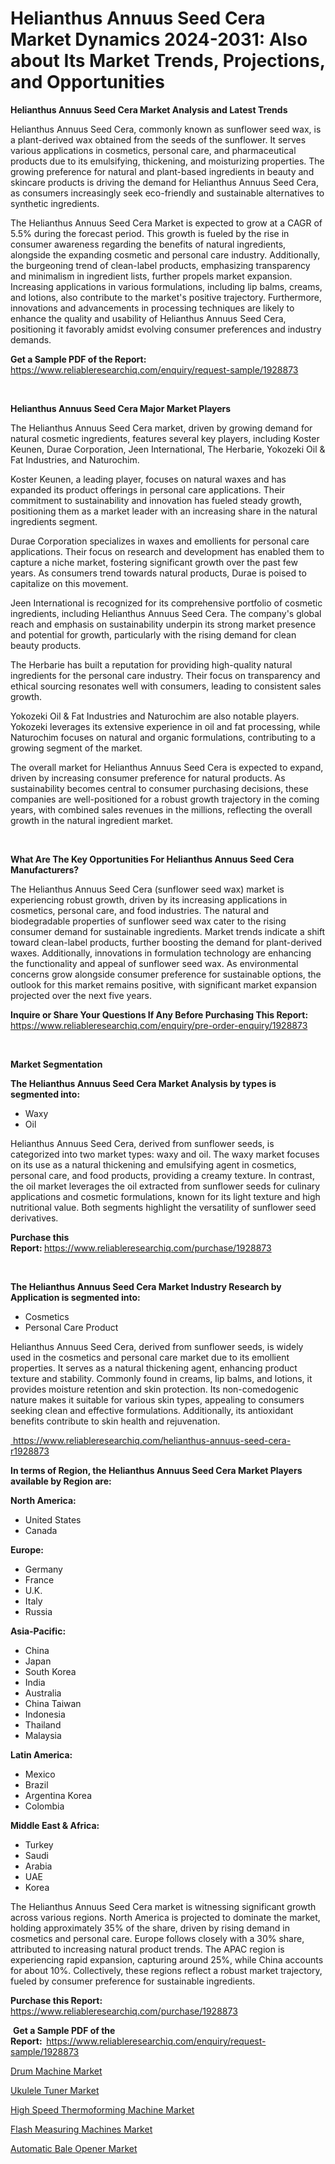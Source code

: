 <p><h1>Helianthus Annuus Seed Cera Market Dynamics 2024-2031: Also about Its Market Trends, Projections, and Opportunities</h1></p><p><strong>Helianthus Annuus Seed Cera Market Analysis and Latest Trends</strong></p>
<p><p>Helianthus Annuus Seed Cera, commonly known as sunflower seed wax, is a plant-derived wax obtained from the seeds of the sunflower. It serves various applications in cosmetics, personal care, and pharmaceutical products due to its emulsifying, thickening, and moisturizing properties. The growing preference for natural and plant-based ingredients in beauty and skincare products is driving the demand for Helianthus Annuus Seed Cera, as consumers increasingly seek eco-friendly and sustainable alternatives to synthetic ingredients.</p><p>The Helianthus Annuus Seed Cera Market is expected to grow at a CAGR of 5.5% during the forecast period. This growth is fueled by the rise in consumer awareness regarding the benefits of natural ingredients, alongside the expanding cosmetic and personal care industry. Additionally, the burgeoning trend of clean-label products, emphasizing transparency and minimalism in ingredient lists, further propels market expansion. Increasing applications in various formulations, including lip balms, creams, and lotions, also contribute to the market's positive trajectory. Furthermore, innovations and advancements in processing techniques are likely to enhance the quality and usability of Helianthus Annuus Seed Cera, positioning it favorably amidst evolving consumer preferences and industry demands.</p></p>
<p><strong>Get a Sample PDF of the Report:&nbsp;</strong> <a href="https://www.reliableresearchiq.com/enquiry/request-sample/1928873?utm_campaign=1141&utm_medium=2&utm_source=Github&utm_content=ia&utm_term=25102024&utm_id=helianthus-annuus-seed-cera">https://www.reliableresearchiq.com/enquiry/request-sample/1928873</a></p>
<p>&nbsp;</p>
<p><strong>Helianthus Annuus Seed Cera Major Market Players</strong></p>
<p><p>The Helianthus Annuus Seed Cera market, driven by growing demand for natural cosmetic ingredients, features several key players, including Koster Keunen, Durae Corporation, Jeen International, The Herbarie, Yokozeki Oil & Fat Industries, and Naturochim. </p><p>Koster Keunen, a leading player, focuses on natural waxes and has expanded its product offerings in personal care applications. Their commitment to sustainability and innovation has fueled steady growth, positioning them as a market leader with an increasing share in the natural ingredients segment.</p><p>Durae Corporation specializes in waxes and emollients for personal care applications. Their focus on research and development has enabled them to capture a niche market, fostering significant growth over the past few years. As consumers trend towards natural products, Durae is poised to capitalize on this movement.</p><p>Jeen International is recognized for its comprehensive portfolio of cosmetic ingredients, including Helianthus Annuus Seed Cera. The company's global reach and emphasis on sustainability underpin its strong market presence and potential for growth, particularly with the rising demand for clean beauty products.</p><p>The Herbarie has built a reputation for providing high-quality natural ingredients for the personal care industry. Their focus on transparency and ethical sourcing resonates well with consumers, leading to consistent sales growth.</p><p>Yokozeki Oil & Fat Industries and Naturochim are also notable players. Yokozeki leverages its extensive experience in oil and fat processing, while Naturochim focuses on natural and organic formulations, contributing to a growing segment of the market.</p><p>The overall market for Helianthus Annuus Seed Cera is expected to expand, driven by increasing consumer preference for natural products. As sustainability becomes central to consumer purchasing decisions, these companies are well-positioned for a robust growth trajectory in the coming years, with combined sales revenues in the millions, reflecting the overall growth in the natural ingredient market.</p></p>
<p>&nbsp;</p>
<p><strong>What Are The Key Opportunities For Helianthus Annuus Seed Cera Manufacturers?</strong></p>
<p><p>The Helianthus Annuus Seed Cera (sunflower seed wax) market is experiencing robust growth, driven by its increasing applications in cosmetics, personal care, and food industries. The natural and biodegradable properties of sunflower seed wax cater to the rising consumer demand for sustainable ingredients. Market trends indicate a shift toward clean-label products, further boosting the demand for plant-derived waxes. Additionally, innovations in formulation technology are enhancing the functionality and appeal of sunflower seed wax. As environmental concerns grow alongside consumer preference for sustainable options, the outlook for this market remains positive, with significant market expansion projected over the next five years.</p></p>
<p><strong>Inquire or Share Your Questions If Any Before Purchasing This Report:</strong> <a href="https://www.reliableresearchiq.com/enquiry/pre-order-enquiry/1928873?utm_campaign=1141&utm_medium=2&utm_source=Github&utm_content=ia&utm_term=25102024&utm_id=helianthus-annuus-seed-cera">https://www.reliableresearchiq.com/enquiry/pre-order-enquiry/1928873</a></p>
<p>&nbsp;</p>
<p><strong>Market Segmentation</strong></p>
<p><strong>The Helianthus Annuus Seed Cera Market Analysis by types is segmented into:</strong></p>
<p><ul><li>Waxy</li><li>Oil</li></ul></p>
<p><p>Helianthus Annuus Seed Cera, derived from sunflower seeds, is categorized into two market types: waxy and oil. The waxy market focuses on its use as a natural thickening and emulsifying agent in cosmetics, personal care, and food products, providing a creamy texture. In contrast, the oil market leverages the oil extracted from sunflower seeds for culinary applications and cosmetic formulations, known for its light texture and high nutritional value. Both segments highlight the versatility of sunflower seed derivatives.</p></p>
<p><strong>Purchase this Report:&nbsp;</strong><a href="https://www.reliableresearchiq.com/purchase/1928873?utm_campaign=1141&utm_medium=2&utm_source=Github&utm_content=ia&utm_term=25102024&utm_id=helianthus-annuus-seed-cera">https://www.reliableresearchiq.com/purchase/1928873</a></p>
<p>&nbsp;</p>
<p><strong>The Helianthus Annuus Seed Cera Market Industry Research by Application is segmented into:</strong></p>
<p><ul><li>Cosmetics</li><li>Personal Care Product</li></ul></p>
<p><p>Helianthus Annuus Seed Cera, derived from sunflower seeds, is widely used in the cosmetics and personal care market due to its emollient properties. It serves as a natural thickening agent, enhancing product texture and stability. Commonly found in creams, lip balms, and lotions, it provides moisture retention and skin protection. Its non-comedogenic nature makes it suitable for various skin types, appealing to consumers seeking clean and effective formulations. Additionally, its antioxidant benefits contribute to skin health and rejuvenation.</p></p>
<p><a href="https://www.reliableresearchiq.com/helianthus-annuus-seed-cera-r1928873?utm_campaign=1141&utm_medium=2&utm_source=Github&utm_content=ia&utm_term=25102024&utm_id=helianthus-annuus-seed-cera">&nbsp;https://www.reliableresearchiq.com/helianthus-annuus-seed-cera-r1928873</a></p>
<p><strong>In terms of Region, the Helianthus Annuus Seed Cera Market Players available by Region are:</strong></p>
<p>
    <p> <strong> North America: </strong>
        <ul>
            <li>United States</li>
            <li>Canada</li>
        </ul>
        </p> 
    <p> <strong> Europe: </strong>
        <ul>
            <li>Germany</li>
            <li>France</li>
            <li>U.K.</li>
            <li>Italy</li>
            <li>Russia</li>
        </ul>
        </p> 
    <p> <strong> Asia-Pacific: </strong>
        <ul>
            <li>China</li>
            <li>Japan</li>
            <li>South Korea</li>
            <li>India</li>
            <li>Australia</li>
            <li>China Taiwan</li>
            <li>Indonesia</li>
            <li>Thailand</li>
            <li>Malaysia</li>
        </ul>
        </p> 
    <p> <strong> Latin America: </strong>
        <ul>
            <li>Mexico</li>
            <li>Brazil</li>
            <li>Argentina Korea</li>
            <li>Colombia</li>
        </ul>
        </p> 
    <p> <strong> Middle East & Africa: </strong>
        <ul>
            <li>Turkey</li>
            <li>Saudi</li>
            <li>Arabia</li>
            <li>UAE</li>
            <li>Korea</li>
        </ul>
    </p>
    </p>
<p><p>The Helianthus Annuus Seed Cera market is witnessing significant growth across various regions. North America is projected to dominate the market, holding approximately 35% of the share, driven by rising demand in cosmetics and personal care. Europe follows closely with a 30% share, attributed to increasing natural product trends. The APAC region is experiencing rapid expansion, capturing around 25%, while China accounts for about 10%. Collectively, these regions reflect a robust market trajectory, fueled by consumer preference for sustainable ingredients.</p></p>
<p><strong>Purchase this Report: </strong><a href="https://www.reliableresearchiq.com/purchase/1928873?utm_campaign=1141&utm_medium=2&utm_source=Github&utm_content=ia&utm_term=25102024&utm_id=helianthus-annuus-seed-cera">https://www.reliableresearchiq.com/purchase/1928873</a></p>
<p>&nbsp;<strong>Get a Sample PDF of the Report:&nbsp;&nbsp;</strong><a href="https://www.reliableresearchiq.com/enquiry/request-sample/1928873?utm_campaign=1141&utm_medium=2&utm_source=Github&utm_content=ia&utm_term=25102024&utm_id=helianthus-annuus-seed-cera">https://www.reliableresearchiq.com/enquiry/request-sample/1928873</a></p>
<p><strong></strong></p>
<p><p><a href="https://github.com/lmorisekv5e/Market-Research-Report-List-1/blob/main/drum-machine-market.md?utm_campaign=1141&utm_medium=2&utm_source=Github&utm_content=ia&utm_term=25102024&utm_id=helianthus-annuus-seed-cera">Drum Machine Market</a></p><p><a href="https://github.com/anitrabixvburgie/Market-Research-Report-List-1/blob/main/ukulele-tuner-market.md?utm_campaign=1141&utm_medium=2&utm_source=Github&utm_content=ia&utm_term=25102024&utm_id=helianthus-annuus-seed-cera">Ukulele Tuner Market</a></p><p><a href="https://issuu.com/reportprime-2/docs/high-speed-thermoforming-machine-ma_a7dd9f4ea55f28?utm_campaign=1141&utm_medium=2&utm_source=Github&utm_content=ia&utm_term=25102024&utm_id=helianthus-annuus-seed-cera">High Speed Thermoforming Machine Market</a></p><p><a href="https://www.linkedin.com/pulse/market-forecasting-change-global-flash-measuring-machines-gbbwe?utm_campaign=1141&utm_medium=2&utm_source=Github&utm_content=ia&utm_term=25102024&utm_id=helianthus-annuus-seed-cera">Flash Measuring Machines Market</a></p><p><a href="https://issuu.com/reportprime-2/docs/automatic-bale-opener-market-size-2_1e144c77b6fde3?utm_campaign=1141&utm_medium=2&utm_source=Github&utm_content=ia&utm_term=25102024&utm_id=helianthus-annuus-seed-cera">Automatic Bale Opener Market</a></p></p>